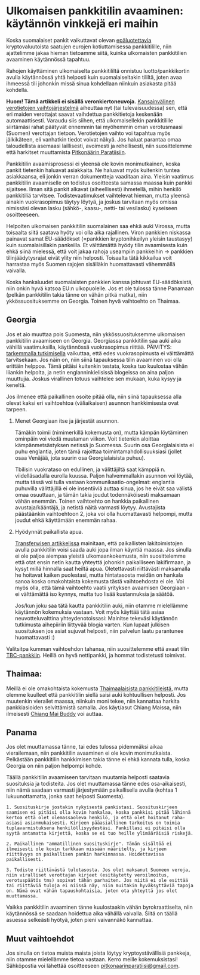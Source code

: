 # Ulkomaisen pankkitilin avaaminen: käytännön vinkkejä eri maihin

Koska suomalaiset pankit vaikuttavat olevan [epäluotettavia](https://forum.bittiraha.fi/t/helsingin-op-jaadytti-tilini-myyntivoittoja-koskevien-talletusten-vuoksi) kryptovaluutoista saatujen eurojen kotiuttamisessa pankkitilille, niin ajattelimme jakaa hieman tietoamme siitä, kuinka ulkomaisten pankkitilien avaaminen käytännössä tapahtuu. 

Rahojen käyttäminen ulkomaiselta pankkitililtä onnistuu luotto/pankkikortin avulla käytännössä yhtä helposti kuin suomalaiseltakin tililtä, joten avaa ihmeessä tili johonkin missä sinua kohdellaan niinkuin asiakasta pitää kohdella.

**Huom! Tämä artikkeli ei sisällä veronkiertoneuvoja.** [Kansainvälinen verotietojen vaihtojärjestelmä](https://www.youtube.com/watch?v=qZQ-WkM7puI) aiheuttaa nyt (tai tulevaisuudessa) sen, että eri maiden verottajat saavat vaihdettua pankkitietoja keskenään automaattisesti. Varaudu siis siihen, että ulkomaisellekin pankkitilille siirtämäsi rahat päätyvät ennemmin tai myöhemmin oman verotusmaasi (Suomen) verottajan tietoon. Verotietojen vaihto voi tapahtua myös jälkikäteen, eli vanhatkin tiedot voivat näkyä. Jos haluat parantaa omaa taloudellista asemaasi laillisesti, avoimesti ja rehellisesti, niin suosittelemme että harkitset muuttamista [Pitkonäärin Paratiisiin](http://www.pitkonaarinparatiisi.info/).

Pankkitilin avaamisprosessi ei yleensä ole kovin monimutkainen, koska pankit tietenkin haluavat asiakkaita. Ne haluavat myös kuitenkin tuntea asiakkaansa, eli jonkin verran dokumentteja vaaditaan aina. Yleisin vaatimus pankkitilin avaamiselle on todistus osoitteesta samassa maassa kuin pankki sijaitsee. Ilman sitä pankit alkavat (aiheellisesti) ihmetellä, mihin henkilö pankkitiliä tarvitsee. Todistevaatimukset vaihtelevat hieman, mutta yleensä ainakin vuokrasopimus täytyy löytyä, ja joskus tarvitaan myös omissa nimissäsi olevan lasku (sähkö-, kaasu-, netti- tai vesilasku) kyseiseen osoitteeseen.

Helpoiten ulkomaisen pankkitilin suomalainen saa ehkä auki Virossa, mutta toisaalta siitä saatava hyöty voi olla aika rajallinen. Viron pankkien niskassa painavat samat EU-säädökset (=pankkien kryptonihkeilyn yleisin taustasyy) kuin suomalaisillakin pankeilla. Et välttämättä hyödy tilin avaamisesta kuin ehkä siinä mielessä, että voit jakaa rahoja useampiin pankkeihin -> pankkien tilinjäädytysrajat eivät ylity niin helposti. Toisaalta tätä kikkailua voit harrastaa myös Suomen rajojen sisälläkin huomattavasti vähemmällä vaivalla. 

Koska hankaluudet suomalaisten pankkien kanssa johtuvat EU-säädöksistä, niin onkin hyvä katsoa EU:n ulkopuolelle. Jos et ole tulossa tänne Panamaan (pelkän pankkitilin takia tänne on vähän pitkä matka), niin ykkössuosituksemme on Georgia. Toinen hyvä vaihtoehto on Thaimaa.

## Georgia

Jos et aio muuttaa pois Suomesta, niin ykkössuosituksemme ulkomaisen pankkitilin avaamiseen on Georgia.
Georgiassa pankkitilin saa auki aika vähillä vaatimuksilla, käytännössä vuokrasopimus riittää. PÄIVITYS: [tarkemmalla tutkimisella](https://www.sovereignman.com/international-diversification-strategies/meet-the-republic-of-georgia-the-worlds-easiest-country-to-open-an-offshore-bank-account-22616/) vaikuttaa, että edes vuokrasopimusta ei välttämättä tarvitsekaan. Jos näin on, niin siinä tapauksessa tilin avaaminen voi olla erittäin helppoa. Tämä pitäisi kuitenkin testata, koska tuo kuulostaa vähän liiankin helpolta, ja netin englanninkielisissä blogeissa on aina paljon muuttujia. Joskus virallinen totuus vaihtelee sen mukaan, kuka kysyy ja keneltä. 

Jos ilmenee että paikallinen osoite pitää olla, niin siinä tapauksessa alla olevat kaksi eri vaihtoehtoa (väliaikaisen) asunnon hankkimisesta ovat tarpeen.

1. Menet Georgiaan itse ja järjestät asunnon.

    Tämäkin toimii (nimimerkillä kokemusta on), mutta kämpän löytäminen ominpäin voi viedä muutaman viikon. Voit tietenkin aloittaa kämpänmetsästyksen netissä jo Suomessa. Suurin osa Georgialaisista ei puhu englantia, joten tämä rajoittaa toimintamahdollisuuksiasi (jollet osaa Venäjää, jota suurin osa Georgialaisista puhuu). 

    Tbilisin vuokrataso on edullinen, ja välittäjiltä saat kämppiä n. viidelläsadalla eurolla kuussa. Paljon halvemmallakin asunnon voi löytää, mutta tässä voi tulla vastaan kommunikaatio-ongelmat: englantia puhuvilla välittäjillä ei ole insentiiviä auttaa sinua, jos he eivät saa välistä omaa osuuttaan, ja tämän takia joudut todennäköisesti maksamaan vähän enemmän. Toinen vaihtoehto on hankkia paikallinen avustaja/kääntäjä, ja netistä näitä varmasti löytyy. Avustajista päästäänkin vaihtoehtoon 2, joka voi olla huomattavasti helpompi, mutta joudut ehkä käyttämään enemmän rahaa.

2. Hyödynnät paikallista apua. 

    [Transferwisen artikkelissa](https://transferwise.com/gb/blog/opening-a-bank-account-in-georgia) mainitaan, että paikallisten lakitoimistojen avulla pankkitilin voisi saada auki jopa ilman käyntiä maassa. Jos sinulla ei ole paljoa aiempaa yleistä ulkomaankokemusta, niin suosittelemme että otat ensin netin kautta yhteyttä johonkin paikalliseen lakifirmaan, ja kysyt millä hinnalla saat heiltä apua. Oletettavasti riittävästi maksamalla he hoitavat kaiken puolestasi, mutta hintatasosta meidän on hankala sanoa koska omakohtaista kokemusta tästä vaihtoehdosta ei ole. Voi myös olla, että tämä vaihtoehto vaatii yrityksen avaamisen Georgiaan - ei välttämättä iso kynnys, mutta tuo lisää kustannuksia ja säätöä.

    Jos/kun joku saa tätä kautta pankkitilin auki, niin otamme mielellämme käytännön kokemuksia vastaan. Voit myös käyttää tätä asiaa neuvotteluvalttina yhteydenotoissasi: Mainitse tekeväsi käytännön tutkimusta aihepiiriin liittyvää blogia varten. Kun lupaat julkisen suosituksen jos asiat sujuvat helposti, niin palvelun laatu parantunee huomattavasti :)

Valitsitpa kumman vaihtoehdon tahansa, niin suosittelemme että avaat tilin [TBC-pankkiin](http://www.tbcbank.ge/web/en/web/guest/personal-banking). Heillä on hyvä nettipankki, ja hommat todistetusti toimivat.

## Thaimaa:

Meillä ei ole omakohtaista kokemusta [Thaimaalaisista pankkitileistä](https://iglu.net/opening-a-bank-account-in-thailand/), mutta olemme kuulleet että pankkitilin siellä saisi auki kohtuullisen helposti. Jos muutenkin vierailet maassa, niinkuin moni tekee, niin kannattaa harkita pankkiasioiden selvittämistä samalla. Jos käyt/asut Chiang Maissa, niin ilmeisesti [Chiang Mai Buddy](https://chiangmaibuddy.com/how-to-get-a-thai-bank-account/) voi auttaa.

## Panama

Jos olet muuttamassa tänne, tai edes tulossa pidemmäksi aikaa vierailemaan, niin pankkitilin avaaminen ei ole kovin monimutkaista. Pelkästään pankkitilin hankkimisen takia tänne ei ehkä kannata tulla, koska Georgia on niin paljon helpompi kohde.

Täällä pankkitilin avaamiseen tarvitaan muutamia helposti saatavia suosituksia ja todisteita. Jos olet muuttamassa tänne edes osa-aikaisesti, niin nämä saadaan varmasti järjestymään paikallisella avulla (kohtaa 1 lukuunottamatta, jonka saat helposti Suomesta).

    1. Suosituskirje jostakin nykyisestä pankistasi. Suosituskirjeen saamisen ei pitäisi olla kovin hankalaa, koska pankkisi pitää lähinnä kertoa että olet olemassaoleva henkilö, ja että olet hoitanut raha-asiasi asianmukaisesti. Kirjeen pääasiallinen tarkoitus on toimia tuplavarmistuksena henkilöllisyydestäsi. Pankillasi ei pitäisi olla syytä antamatta kirjettä, koska se ei tuo heille ylimääräisiä riskejä.
    
    2. Paikallinen "ammatillinen suosituskirje". Tämän sisältöä ei ilmeisesti ole kovin tarkkaan missään määritelty, ja kirjeen riittävyys on paikallisen pankin harkinnassa. Hoidettavissa paikallisesti.
    
    3. Todiste riittävästä tulotasosta. Jos olet maksanut Suomeen veroja, niin viralliset verottajan kirjeet (esitäytetty veroilmoitus, verotuspäätös tms) sopivat tähän parhaiten. Jos niitä ei ole esittää tai riittäviä tuloja ei niissä näy, niin muitakin hyväksyttäviä tapoja on. Nämä ovat vähän tapauskohtaisia, joten ota yhteyttä jos olet muuttamassa.
    
Vaikka pankkitilin avaaminen tänne kuulostaakin vähän byrokraattiselta, niin käytännössä se saadaan hoidettua aika vähällä vaivalla. Siitä on täällä asuessa selkeästi hyötyä, joten pieni vaivannäkö kannattaa.

## Muut vaihtoehdot

Jos sinulla on tietoa muista maista joista löytyy kryptoystävällisiä pankkeja, niin otamme mielellämme tietoa vastaan. Kerro meille kokemuksistasi! Sähköpostia voi lähettää osoitteeseen [pitkonaarinparatiisi@gmail.com](mailto:pitkonaarinparatiisi@gmail.com).